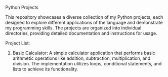 Python Projects

This repository showcases a diverse collection of my Python projects, each designed to explore different applications of the language and demonstrate my programming skills. The projects are organized into individual directories, providing detailed documentation and instructions for usage.

Project List:
1) Basic Calculator: A simple calculator application that performs basic arithmetic operations like addition, subtraction, multiplication, and division. The implementation utilizes loops, conditional statements, and lists to achieve its functionality.  

